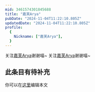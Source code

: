 ```yaml
---
mid: 3461574301845688
title: "嘉芙Arya"
pubDate: "2024-11-04T11:22:10.805Z"
updatedDate: "2024-11-04T11:22:10.805Z"
profile:
  {
    Nickname: ["嘉芙Arya"],
  }
---
```


关注[嘉芙Arya](https://space.bilibili.com/3461574301845688)谢谢喵~ 关注[嘉芙Arya](https://space.bilibili.com/3461574301845688)谢谢喵~

## 此条目有待补充
你可以在[这里](https://github.com/Yuhanawa/VTuber.ICU-Content/edit/master/v/嘉芙Arya/index.md)编辑本文
